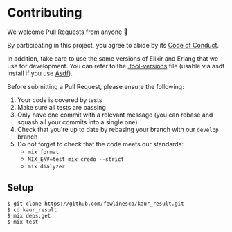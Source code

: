 # Contributing

We welcome Pull Requests from anyone 👐

By participating in this project, you agree to abide by its [Code of Conduct](CODE_OF_CONDUCT.md).

In addition, take care to use the same versions of Elixir
and Erlang that we use for development. You can refer to
the [.tool-versions](.tool-versions) file
(usable via asdf install if you use [Asdf](https://github.com/asdf-vm/asdf)).

Before submitting a Pull Request, please ensure the following:

1. Your code is covered by tests
2. Make sure all tests are passing
3. Only have one commit with a relevant message (you can rebase and squash all your commits into a single one)
4. Check that you're up to date by rebasing your branch with our `develop` branch
5. Do not forget to check that the code meets our standards:
   - `mix format`
   - `MIX_ENV=test mix credo --strict`
   - `mix dialyzer`

## Setup

```
$ git clone https://github.com/fewlinesco/kaur_result.git
$ cd kaur_result
$ mix deps.get
$ mix test
```
